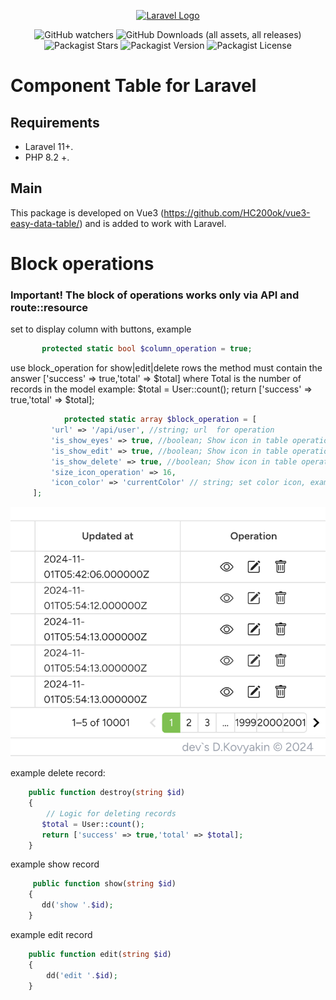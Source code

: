 <p align="center"><a href="https://laravel.com" target="_blank"><img src="https://raw.githubusercontent.com/laravel/art/master/logo-lockup/5%20SVG/2%20CMYK/1%20Full%20Color/laravel-logolockup-cmyk-red.svg" width="400" alt="Laravel Logo"></a></p>

<p align="center">

<div style="text-align: center;">

![GitHub watchers](https://img.shields.io/github/watchers/kovyakin/components)
![GitHub Downloads (all assets, all releases)](https://img.shields.io/github/downloads/kovyakin/components)
![Packagist Stars](https://img.shields.io/packagist/stars/kovyakin/components)
![Packagist Version](https://img.shields.io/packagist/v/kovyakin/components)
![Packagist License](https://img.shields.io/packagist/l/kovyakin/components)

</div>

# Component Table for Laravel

## Requirements

- Laravel 11+.
- PHP 8.2 +.

## Main

This package is developed on Vue3 (https://github.com/HC200ok/vue3-easy-data-table/)
and is added to work with Laravel.

# Block operations

### Important! The block of operations works only via API and route::resource

set to display column with buttons, example

```php
       protected static bool $column_operation = true;
```

use block_operation for show|edit|delete rows the method must contain the answer
['success' => true,'total' => $total]
where Total is the number of records in the model example: $total = User::count();
return ['success' => true,'total' => $total];

```php
            protected static array $block_operation = [
         'url' => '/api/user', //string; url  for operation
         'is_show_eyes' => true, //boolean; Show icon in table operation
         'is_show_edit' => true, //boolean; Show icon in table operation
         'is_show_delete' => true, //boolean; Show icon in table operation
         'size_icon_operation' => 16,
         'icon_color' => 'currentColor' // string; set color icon, example: red or #67c23a
     ];
```

 <img src="https://github.com/kovyakin/components/blob/master/docs/images/4.png" alt="image">

example delete record:

```php
    public function destroy(string $id)
    {
        // Logic for deleting records
       $total = User::count();
       return ['success' => true,'total' => $total];
    }
```

example show record

```php
     public function show(string $id)
    {
       dd('show '.$id);
    }
```

example edit record

```php
    public function edit(string $id)
    {
        dd('edit '.$id);
    }
```

